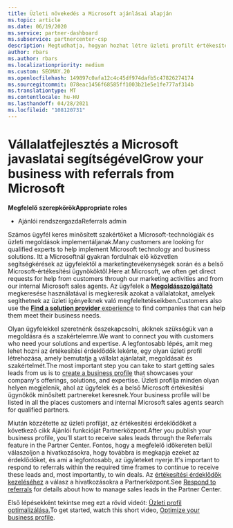 ```yaml
---
title: Üzleti növekedés a Microsoft ajánlásai alapján
ms.topic: article
ms.date: 06/19/2020
ms.service: partner-dashboard
ms.subservice: partnercenter-csp
description: Megtudhatja, hogyan hozhat létre üzleti profilt értékesítési érdeklődők létrehozásához a Partnerközpont-hivatkozások funkcióval, majd a hivatkozásokra való válaszadáshoz.
author: rbars
ms.author: rbars
ms.localizationpriority: medium
ms.custom: SEOMAY.20
ms.openlocfilehash: 149897c0afa12c4c45df974dafb5c47826274174
ms.sourcegitcommit: 078eac1456f68585ff1003b21e5e1fe777af314b
ms.translationtype: MT
ms.contentlocale: hu-HU
ms.lasthandoff: 04/28/2021
ms.locfileid: "108120731"
---
```

# <a name="grow-your-business-with-referrals-from-microsoft"></a><span data-ttu-id="1e249-103">Vállalatfejlesztés a Microsoft javaslatai segítségével</span><span class="sxs-lookup"><span data-stu-id="1e249-103">Grow your business with referrals from Microsoft</span></span>

<span data-ttu-id="1e249-104">**Megfelelő szerepkörök**</span><span class="sxs-lookup"><span data-stu-id="1e249-104">**Appropriate roles**</span></span>

- <span data-ttu-id="1e249-105">Ajánlói rendszergazda</span><span class="sxs-lookup"><span data-stu-id="1e249-105">Referrals admin</span></span>

<span data-ttu-id="1e249-106">Számos ügyfél keres minősített szakértőket a Microsoft-technológiák és üzleti megoldások implementáljanak.</span><span class="sxs-lookup"><span data-stu-id="1e249-106">Many customers are looking for qualified experts to help implement Microsoft technology and business solutions.</span></span> <span data-ttu-id="1e249-107">Itt a Microsoftnál gyakran fordulnak elő közvetlen segítségkérések az ügyfelektől a marketingtevékenységek során és a belső Microsoft-értékesítési ügynököktől.</span><span class="sxs-lookup"><span data-stu-id="1e249-107">Here at Microsoft, we often get direct requests for help from customers through our marketing activities and from our internal Microsoft sales agents.</span></span> <span data-ttu-id="1e249-108">Az ügyfelek a [ **Megoldásszolgáltató**](https://www.microsoft.com/solution-providers/search) megkeresése használatával is megkeresik azokat a vállalatokat, amelyek segíthetnek az üzleti igényeiknek való megfeleltetéseikben.</span><span class="sxs-lookup"><span data-stu-id="1e249-108">Customers also use the [**Find a solution provider** experience](https://www.microsoft.com/solution-providers/search) to find companies that can help them meet their business needs.</span></span> 

<span data-ttu-id="1e249-109">Olyan ügyfelekkel szeretnénk összekapcsolni, akiknek szükségük van a megoldásra és a szakértelemre.</span><span class="sxs-lookup"><span data-stu-id="1e249-109">We want to connect you with customers who need your solutions and expertise.</span></span> <span data-ttu-id="1e249-110">A legfontosabb lépés, amit meg lehet hozni az értékesítési érdeklődők lekérte, egy olyan üzleti profil létrehozása, amely bemutatja [a](create-a-marketing-profile.md) vállalat ajánlatait, megoldásait és szakértelmét.</span><span class="sxs-lookup"><span data-stu-id="1e249-110">The most important step you can take to start getting sales leads from us is to [create a business profile](create-a-marketing-profile.md) that showcases your company's offerings, solutions, and expertise.</span></span> <span data-ttu-id="1e249-111">Üzleti profilja minden olyan helyen megjelenik, ahol az ügyfelek és a belső Microsoft értékesítési ügynökök minősített partnereket keresnek.</span><span class="sxs-lookup"><span data-stu-id="1e249-111">Your business profile will be listed in all the places customers and internal Microsoft sales agents search for qualified partners.</span></span> 

 <span data-ttu-id="1e249-112">Miután közzétette az üzleti profilját, az értékesítési érdeklődőket a következő cikk Ajánlói funkcióját Partnerközpont.</span><span class="sxs-lookup"><span data-stu-id="1e249-112">After you publish your business profile, you'll start to receive sales leads through the Referrals feature in the Partner Center.</span></span> <span data-ttu-id="1e249-113">Fontos, hogy a megfelelő időkereten belül válaszoljon a hivatkozásokra, hogy továbbra is megkapja ezeket az érdeklődőket, és ami a legfontosabb, az ügyleteket nyerje.</span><span class="sxs-lookup"><span data-stu-id="1e249-113">It's important to respond to referrals within the required time frames to continue to receive these leads and, most importantly, to win deals.</span></span> <span data-ttu-id="1e249-114">Az [értékesítési érdeklődők kezeléséhez](manage-leads.md) a válasz a hivatkozásokra a Partnerközpont.</span><span class="sxs-lookup"><span data-stu-id="1e249-114">See [Respond to referrals](manage-leads.md) for details about how to manage sales leads in the Partner Center.</span></span>  


<span data-ttu-id="1e249-115">Első lépésekként tekintse meg ezt a rövid videót: [Üzleti profil optimalizálása.](https://player.vimeo.com/video/252788046)</span><span class="sxs-lookup"><span data-stu-id="1e249-115">To get started, watch this short video, [Optimize your business profile](https://player.vimeo.com/video/252788046).</span></span>
